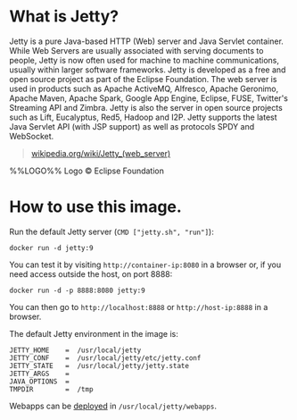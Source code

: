 # What is Jetty?

Jetty is a pure Java-based HTTP (Web) server and Java Servlet container. While
Web Servers are usually associated with serving documents to people, Jetty is
now often used for machine to machine communications, usually within larger
software frameworks. Jetty is developed as a free and open source project as
part of the Eclipse Foundation. The web server is used in products such as
Apache ActiveMQ, Alfresco, Apache Geronimo, Apache Maven, Apache
Spark, Google App Engine, Eclipse, FUSE, Twitter's Streaming API and Zimbra.
Jetty is also the server in open source projects such as Lift, Eucalyptus,
Red5, Hadoop and I2P. Jetty supports the latest Java Servlet API (with JSP
support) as well as protocols SPDY and WebSocket.

> [wikipedia.org/wiki/Jetty_(web_server)](https://en.wikipedia.org/wiki/Jetty_(web_server))

%%LOGO%%
Logo &copy; Eclipse Foundation

# How to use this image.

Run the default Jetty server (`CMD ["jetty.sh", "run"]`):

    docker run -d jetty:9

You can test it by visiting `http://container-ip:8080` in a browser or, if you
need access outside the host, on port 8888:

    docker run -d -p 8888:8080 jetty:9

You can then go to `http://localhost:8888` or `http://host-ip:8888` in a
browser.

The default Jetty environment in the image is:

    JETTY_HOME    =  /usr/local/jetty
    JETTY_CONF    =  /usr/local/jetty/etc/jetty.conf
    JETTY_STATE   =  /usr/local/jetty/jetty.state
    JETTY_ARGS    =
    JAVA_OPTIONS  =
    TMPDIR        =  /tmp

Webapps can be [deployed](https://wiki.eclipse.org/Jetty/Howto/Deploy_Web_Applications)
in `/usr/local/jetty/webapps`.
